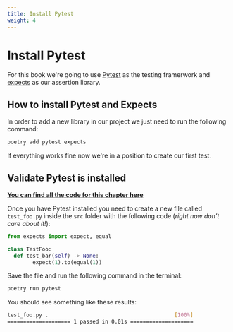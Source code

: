 ```yaml
---
title: Install Pytest
weight: 4
---
```


# Install Pytest

For this book we're going to use [Pytest](https://docs.pytest.org/en/6.2.x/contents.html) 
as the testing framerwork and [expects](https://expects.readthedocs.io) as our assertion library. 

## How to install Pytest and Expects

In order to add a new library in our project we just need to run the following command:

```sh
poetry add pytest expects
```

If everything works fine now we're in a position to create our first test.

## Validate Pytest is installed

**[You can find all the code for this chapter here](https://github.com/pmareke/learn-python-with-tests/tree/main/examples/test_foo.py)**

Once you have Pytest installed you need to create
a new file called `test_foo.py` inside the `src` folder with the following code
(*right now don't care about it!*):

```python
from expects import expect, equal

class TestFoo:
  def test_bar(self) -> None:
        expect(1).to(equal(1))
```
Save the file and run the following command in the terminal:

```sh
poetry run pytest
```

You should see something like these results:

```sh
test_foo.py .                                        [100%]
==================== 1 passed in 0.01s ====================
```
